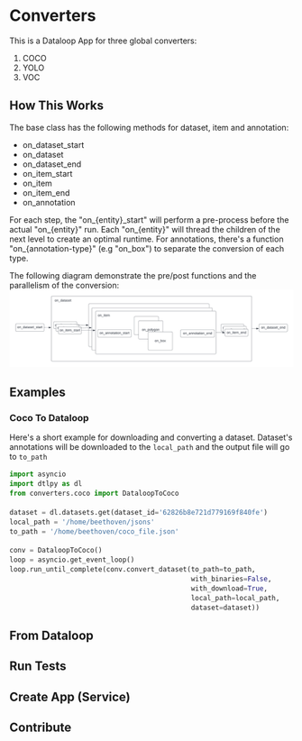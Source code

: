 # Converters

This is a Dataloop App for three global converters:

1. COCO
1. YOLO
1. VOC

## How This Works

The base class has the following methods for dataset, item and annotation:

* on_dataset_start
* on_dataset
* on_dataset_end
* on_item_start
* on_item
* on_item_end
* on_annotation

For each step, the "on_{entity}\_start" will perform a pre-process before the actual "on_{entity}" run. Each "on_{entity}" will thread the children of the next level to create an optimal runtime. For annotations, there's a
function "on_{annotation-type}" (e.g "on_box") to separate the conversion of each type. 

The following diagram demonstrate the pre/post functions and the parallelism of the conversion:
![diagram](assets/parallel_diagram.png)

## Examples
### Coco To Dataloop

Here's a short example for downloading and converting a dataset.
Dataset's annotations will be downloaded to the `local_path` and the output file will go to `to_path`

```python
import asyncio
import dtlpy as dl
from converters.coco import DataloopToCoco

dataset = dl.datasets.get(dataset_id='62826b8e721d779169f840fe')
local_path = '/home/beethoven/jsons'
to_path = '/home/beethoven/coco_file.json'

conv = DataloopToCoco()
loop = asyncio.get_event_loop()
loop.run_until_complete(conv.convert_dataset(to_path=to_path,
                                             with_binaries=False,
                                             with_download=True,
                                             local_path=local_path,
                                             dataset=dataset))

```


## From Dataloop

## Run Tests

## Create App (Service)

## Contribute 

